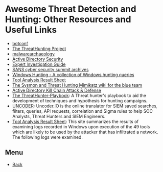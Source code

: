 # Awesome Threat Detection and Hunting: Other Resources and Useful Links

- [botconf](https://www.botconf.eu/archives/)
- [The ThreatHunting Project](https://www.threathunting.net/)
- [malwarearchaeology](https://www.malwarearchaeology.com)
- [Active Directory Security](https://adsecurity.org/)
- [Expert Investigation Guide](https://github.com/Foundstone/ExpertInvestigationGuides/tree/master/ThreatHunting)
- [SANS cyber security summit archives](https://www.sans.org/cyber-security-summit/archives/)
- [Windows Hunting - A collection of Windows hunting queries](https://github.com/beahunt3r/Windows-Hunting)
- [Tool Analysis Result Sheet](https://jpcertcc.github.io/ToolAnalysisResultSheet/)
- [The Sysmon and Threat Hunting Mimikatz wiki for the blue team](https://www.peerlyst.com/posts/the-sysmon-and-threat-hunting-mimikatz-wiki-for-the-blue-team-guurhart)
- [Active Directory Kill Chain Attack & Defense](https://github.com/infosecn1nja/AD-Attack-Defense)
- [The ThreatHunter-Playbook](https://github.com/Cyb3rWard0g/ThreatHunter-Playbook): A Threat hunter's playbook to aid the development of techniques and hypothesis for hunting campaigns.
- [UNCODER](https://uncoder.io/): Uncoder.IO is the online translator for SIEM saved searches, filters, queries, API requests, correlation and Sigma rules to help SOC Analysts, Threat Hunters and SIEM Engineers.
- [Tool Analysis Result Sheet](https://jpcertcc.github.io/ToolAnalysisResultSheet/): This site summarizes the results of examining logs recorded in Windows upon execution of the 49 tools which are likely to be used by the attacker that has infiltrated a network. The following logs were examined.

## Menu 
- [Back](https://threat-hunting.github.io/awesome_Threat-Hunting/)
